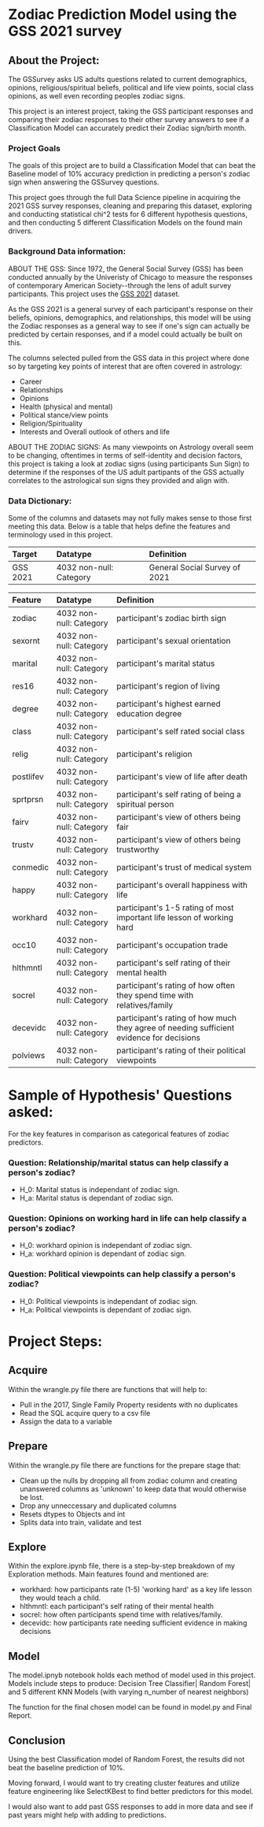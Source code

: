 # Zodiac Prediction Model using the GSS 2021 survey
## About the Project:

The GSSurvey asks US adults questions related to current demographics, opinions, religious/spiritual beliefs, political and life view points, social class opinions, as well even recording peoples zodiac signs.

This project is an interest project, taking the GSS participant responses and comparing their zodiac responses to their other survey answers to see if a Classification Model can accurately predict their Zodiac sign/birth month.

### Project Goals
The goals of this project are to build a Classification Model that can beat the Baseline model of 10% accuracy prediction in predicting a person's zodiac sign when answering the GSSurvey questions. 

This project goes through the full Data Science pipeline in acquiring the 2021 GSS survey responses, cleaning and preparing this dataset, exploring and conducting statistical chi^2 tests for 6 different hypothesis questions, and then conducting 5 different Classification Models on the found main drivers.

### Background Data information:
ABOUT THE GSS:
Since 1972, the General Social Survey (GSS) has been conducted annually by the Univeristy of Chicago to measure the responses of contemporary American Society--through the lens of adult survey participants. This project uses the <a href="https://gss.norc.org/get-the-data " title="GSS 2021">GSS 2021</a> dataset.

As the GSS 2021 is a general survey of each participant's response on their beliefs, opinions, demographics, and relationships, this model will be using the Zodiac responses as a general way to see if one's sign can actually be predicted by certain responses, and if a model could actually be built on this.

The columns selected pulled from the GSS data in this project where done so by targeting key points of interest that are often covered in astrology:

- Career
- Relationships
- Opinions
- Health (physical and mental)
- Political stance/view points
- Religion/Spirituality
- Interests
and Overall outlook of others and life


ABOUT THE ZODIAC SIGNS:
As many viewpoints on Astrology overall seem to be changing, oftentimes in terms of self-identity and decision factors, this project is taking a look at zodiac signs (using participants Sun Sign) to determine if the responses of the US adult partipants of the GSS actually correlates to the astrological sun signs they provided and align with.

### Data Dictionary:
Some of the columns and datasets may not fully makes sense to those first meeting this data. Below is a table that helps define the features and terminology used in this project.

|Target|Datatype|Definition|
|:-------|:--------|:----------|
| GSS 2021 | 4032 non-null: Category | General Social Survey of 2021 |

|Feature|Datatype|Definition|
|:-------|:--------|:----------|
| zodiac          |  4032 non-null: Category | participant's zodiac birth sign |
| sexornt         |  4032 non-null: Category  | participant's sexual orientation|
| marital   | 4032 non-null: Category | participant's marital status|
| res16       | 4032 non-null: Category | participant's region of living |
| degree   |  4032 non-null: Category | participant's highest earned education degree|
| class |  4032 non-null: Category | participant's self rated social class|
| relig |  4032 non-null: Category | participant's religion|
| postlifev |  4032 non-null: Category | participant's view of life after death|
| sprtprsn |  4032 non-null: Category | participant's self rating of being a spiritual person|
| fairv |  4032 non-null: Category | participant's view of others being fair|
| trustv |  4032 non-null: Category | participant's view of others being trustworthy|
| conmedic |  4032 non-null: Category | participant's trust of medical system|
| happy |  4032 non-null: Category | participant's overall happiness with life|
| workhard |  4032 non-null: Category | participant's 1-5 rating of most important life lesson of working hard|
| occ10 |  4032 non-null: Category | participant's occupation trade|
| hlthmntl |  4032 non-null: Category | participant's self rating of their mental health|
| socrel |  4032 non-null: Category | participant's rating of how often they spend time with relatives/family|
| decevidc |  4032 non-null: Category | participant's rating of how much they agree of needing sufficient evidence for decisions|
| polviews |  4032 non-null: Category | participant's rating of their political viewpoints|

# Sample of Hypothesis' Questions asked:
For the key features in comparison as categorical features of zodiac predictors.
### Question: Relationship/marital status can help classify a person's zodiac?
- H_0: Marital status is independant of zodiac sign.
- H_a: Marital status is dependant of zodiac sign.

### Question: Opinions on working hard in life can help classify a person's zodiac?
- H_0: workhard opinion is independant of zodiac sign.
- H_a: workhard opinion is dependant of zodiac sign.

### Question: Political viewpoints can help classify a person's zodiac?
- H_0: Political viewpoints is independant of zodiac sign.
- H_a: Political viewpoints is dependant of zodiac sign.

# Project Steps:

## Acquire
Within the wrangle.py file there are functions that will help to:
- Pull in the 2017, Single Family Property residents with no duplicates
- Read the SQL acquire query to a csv file
- Assign the data to a variable

## Prepare
Within the wrangle.py file there are functions for the prepare stage that:
- Clean up the nulls by dropping all from zodiac column and creating unanswered columns as 'unknown' to keep data that would otherwise be lost.
- Drop any unneccessary and duplicated columns
- Resets dtypes to Objects and int 
- Splits data into train, validate and test

## Explore
Within the explore.ipynb file, there is a step-by-step breakdown of my Exploration methods.
Main features found and mentioned are:
- workhard: how participants rate (1-5) 'working hard' as a key life lesson they would teach a child.
- hlthmntl: each participant's self rating of their mental health
- socrel: how often participants spend time with relatives/family.
- decevidc: how participants rate needing sufficient evidence in making decisions

## Model
The model.ipnyb notebook holds each method of model used in this project. Models include steps to produce: Decision Tree Classifier| Random Forest| and 5 different KNN Models (with varying n_number of nearest neighbors)

The function for the final chosen model can be found in model.py and Final Report.

## Conclusion
Using the best Classification model of Random Forest, the results did not beat the baseline prediction of 10%. 

Moving forward, I would want to try creating cluster features and utilize feature engineering like SelectKBest to find better predictors for this model. 

I would also want to add past GSS responses to add in more data and see if past years might help with adding to predictions.